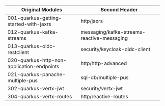 
| Original Modules  | Second Header |
| ------------- | ------------- |
| 001-quarkus-getting-started-with-jaxrs | http/jaxrs |
| 012-quarkus-kafka-streams | messaging/kafka-streams-reactive-messaging |
| 013-quarkus-oidc-restclient | security/keycloak-oidc-client |
| 020-quarkus-http-non-application-endpoints | http/http-advanced |
| 021-quarkus-panache-multiple-pus | sql-db/multiple-pus |
| 302-quarkus-vertx-jwt | security/vertx-jwt|
| 304-quarkus-vertx-routes | http/reactive-routes |
